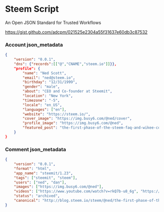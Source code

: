 # Steem Script
An Open JSON Standard for Trusted Workflows

https://gist.github.com/adcpm/021525e2304a55f31637e60db3c87532

### Account json_metadata
```json
{
    "version": "0.0.1",
    "dns": {"records":[["@","CNAME","steem.io"]]}},
    "profile": {
        "name": "Ned Scott",
        "email": "ned@steem.io",
        "birthday": "12/31/1999",
        "gender": "male",
        "about": "CEO and Co-founder at Steemit",
        "location": "New York",
        "timezone": "-5",
        "locale": "en_US",
        "languages": ["en"],
        "website": "https://steem.io/",
        "cover_image": "https://img.busy6.com/@ned/cover",
        "profile_image": "https://img.busy6.com/@ned",
        "featured_post": "the-first-phase-of-the-steem-faq-and-wikee-consolidation-of-knowledge"
    }
}
```

### Comment json_metadata
```json
{
    "version": "0.0.1",
    "format": "html",
    "app_name": "steemit/1.23",
    "tags": ["steemit", "steem"],
    "users": ["ned", "dan"],
    "images": ["https://img.busy6.com/@ned"],
    "videos": ["https://www.youtube.com/watch?v=rkQ7b-u8_6g", "https://www.youtube.com/watch?v=H399YZ0pv0o"],
    "status": "archived",
    "canonical": "http://blog.steem.io/steem/@ned/the-first-phase-of-the-steem-faq-and-wikee-consolidation-of-knowledge"
}
```
